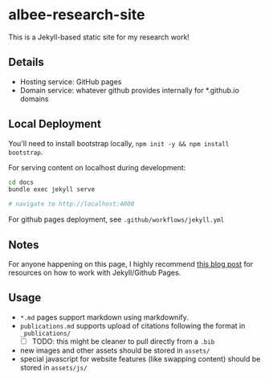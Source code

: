 # albee-research-site

This is a Jekyll-based static site for my research work!

## Details

- Hosting service: GitHub pages
- Domain service: whatever github provides internally for *.github.io domains

## Local Deployment

You'll need to install bootstrap locally, `npm init -y && npm install bootstrap`.

For serving content on localhost during development:

```bash
cd docs
bundle exec jekyll serve

# navigate to http://localhost:4000
```

For github pages deployment, see `.github/workflows/jekyll.yml`

## Notes

For anyone happening on this page, I highly recommend [this blog post](https://geekdude.github.io/tech/new-website/) for resources on
how to work with Jekyll/Github Pages.

## Usage

- `*.md` pages support markdown using markdownify.
- `publications.md` supports upload of citations following the format in `_publications/`
  - [ ] TODO: this might be cleaner to pull directly from a `.bib`
- new images and other assets should be stored in `assets/`
- special javascript for website features (like swapping content) should be stored in `assets/js/`
